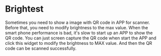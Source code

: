 Brightest
=========
Sometimes you need to show a image with QR code in APP for scanner.
Before that, you need to modify brightness to the max value.
When the smart phone performance is bad, it's slow to start up an APP to show the QR code.
You can just screen capture the QR code when start the APP and click this widget to modify the brightness to MAX value.
And then the QR code can be scanned successfully.
